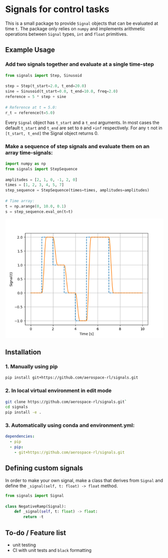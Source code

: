 # Signals for control tasks

This is a small package to provide `Signal` objects that can be evaluated at time `t`.
The package only relies on `numpy` and implements arithmetic operations between `Signal` types, `int` and `float` primitives.

## Example Usage

### Add two signals together and evaluate at a single time-step

```py
from signals import Step, Sinusoid

step = Step(t_start=2.0, t_end=20.0)
sine = Sinusoid(t_start=0.0, t_end=10.0, freq=2.0)
reference = 5 * step + sine

# Reference at t = 5.0:
r_t = reference(t=5.0)
```

Every `Signal` object has `t_start` and a `t_end` arguments.
In most cases the default `t_start` and `t_end` are set to `0` and `+inf` respectively.
For any `t` not in  `[t_start, t_end]` the Signal object returns 0.

### Make a sequence of step signals and evaluate them on an array time-signals:

```py
import numpy as np
from signals import StepSequence

amplitudes = [2, 1, 0, -1, 2, 0]
times = [1, 2, 3, 4, 5, 7]
step_sequence = StepSequence(times=times, amplitudes=amplitudes)

# Time array:
t = np.arange(0, 10.0, 0.1)
s = step_sequence.eval_on(t=t)
```

![plot](/docs/StepSequence.png)

## Installation

### 1. Manually using pip

```bash
pip install git+https://github.com/aerospace-rl/signals.git
```

### 2. In local virtual environment in edit mode

```bash
git clone https://github.com/aerospace-rl/signals.git`
cd signals
pip install -e .
```

### 3. Automatically using conda and environment.yml:

```yaml
dependencies:
  - pip
  - pip:
    - git+https://github.com/aerospace-rl/signals.git
```

## Defining custom signals

In order to make your own signal, make a class that derives from `Signal` and 
define the `_signal(self, t: float) -> float` method.

```py
from signals import Signal

class NegativeRamp(Signal):
    def _signal(self, t: float) -> float:
        return -t
```

## To-do / Feature list

- unit testing
- CI with unit tests and `black` formatting
